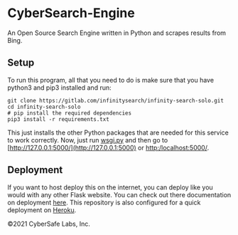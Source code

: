 # CyberSearch-Engine
An Open Source Search Engine written in Python and scrapes results from Bing.

## Setup

To run this program, all that you need to do is make sure that you have python3 and pip3 installed
and run:
```shell script
git clone https://gitlab.com/infinitysearch/infinity-search-solo.git
cd infinity-search-solo
# pip install the required dependencies
pip3 install -r requirements.txt
```
This just installs the other Python packages that are needed for this service to work correctly.
Now, just run [wsgi.py](wsgi.py) and then go to [http://127.0.0.1:5000/](http://127.0.0.1:5000) or [http:/localhost:5000/](http://localhost:5000).

## Deployment
If you want to host deploy this on the internet, you can deploy like you would with any other Flask website. You can 
check out there documentation on deployment [here](https://flask.palletsprojects.com/en/1.1.x/deploying). This
repository is also configured for a quick deployment on [Heroku](https://www.heroku.com).

©2021 CyberSafe Labs, Inc.
